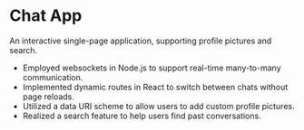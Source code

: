 # Chat App
An interactive single-page application, supporting profile pictures and search.
- Employed websockets in Node.js to support real-time many-to-many communication.
- Implemented dynamic routes in React to switch between chats without page reloads.
- Utilized a data URI scheme to allow users to add custom profile pictures.
- Realized a search feature to help users find past conversations.